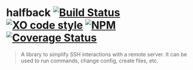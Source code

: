 # halfback [![Build Status](https://travis-ci.org/jmquigley/halfback.svg?branch=master)](https://travis-ci.org/jmquigley/halfback) [![XO code style](https://img.shields.io/badge/code_style-XO-5ed9c7.svg)](https://github.com/sindresorhus/xo) [![NPM](https://img.shields.io/npm/v/halfback.svg)](https://www.npmjs.com/package/halfback) [![Coverage Status](https://coveralls.io/repos/github/jmquigley/halfback/badge.svg?branch=master)](https://coveralls.io/github/jmquigley/halfback?branch=master)

> A library to simplify SSH interactions with a remote server.  It can be used to run commands, change config, create files, etc.
